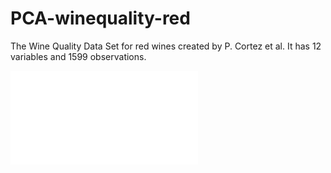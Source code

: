 # PCA-winequality-red
The Wine Quality Data Set for red wines created by P. Cortez et al. It has 12 variables and 1599 observations.

![Test Image 1](master/component.fig)
